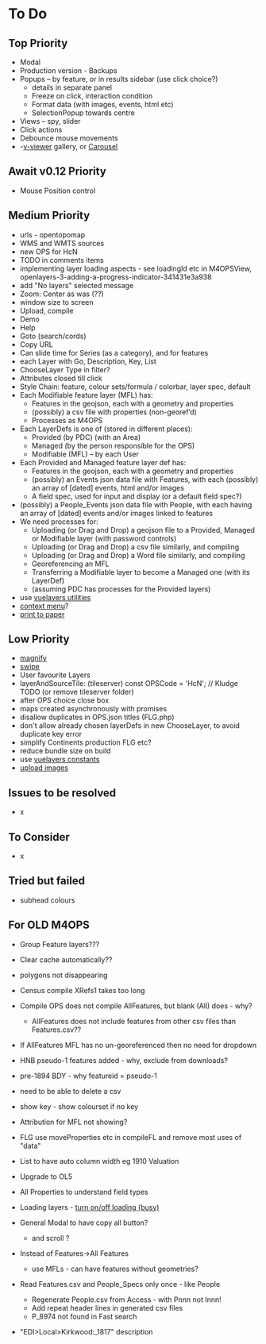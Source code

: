 # To Do

## Top Priority

- Modal
- Production version - Backups
- Popups – by feature, or in results sidebar (use click choice?)
  - details in separate panel
  - Freeze on click, interaction condition
  - Format data (with images, events, html etc)
  - SelectionPopup towards centre
- Views – spy, slider
- Click actions
- Debounce mouse movements
- -[v-viewer](http://mirari.cc/v-viewer/) gallery, or [Carousel](https://github.com/vuejs/awesome-vue#carousel)

## Await v0.12 Priority

- Mouse Position control

## Medium Priority

- urls - opentopomap
- WMS and WMTS sources
- new OPS for HcN
- TODO in comments items
- implementing layer loading aspects - see loadingId etc in M4OPSView, openlayers-3-adding-a-progress-indicator-341431e3a938
- add "No layers" selected message
- Zoom: Center as was (??)
- window size to screen
- Upload, compile
- Demo
- Help
- Goto (search/cords)
- Copy URL
- Can slide time for Series (as a category), and for features
- each Layer with Go, Description, Key, List
- ChooseLayer Type in filter?
- Attributes closed till click
- Style Chain: feature, colour sets/formula / colorbar, layer spec, default
- Each Modifiable feature layer (MFL) has:
  - Features in the geojson, each with a geometry and properties
  - (possibly) a csv file with properties (non-georef’d)
  - Processes as M4OPS
- Each LayerDefs is one of (stored in different places):
  - Provided (by PDC) (with an Area)
  - Managed (by the person responsible for the OPS)
  - Modifiable (MFL) – by each User
- Each Provided and Managed feature layer def has:
  - Features in the geojson, each with a geometry and properties
  - (possibly) an Events json data file with Features, with each (possibly) an array of [dated] events, html and/or  images
  - A field spec, used for input and display (or a default field spec?)
- (possibly) a People_Events json data file with People, with each having an array of [dated] events and/or  images linked to features
- We need processes for:
  - Uploading (or Drag and Drop) a geojson file to a Provided, Managed or Modifiable layer (with password controls)
  - Uploading (or Drag and Drop) a csv file similarly, and compiling
  - Uploading (or Drag and Drop) a Word file similarly, and compiling
  - Georeferencing an MFL
  - Transferring a Modifiable layer to become a Managed one (with its LayerDef)
  - (assuming PDC has processes for the Provided layers)
- use [vuelayers utilities](https://github.com/ghettovoice/vuelayers/tree/master/src/util)
- [context menu](https://github.com/vuejs/awesome-vue#context-menu)?
- [print to paper](https://github.com/mycure-inc/vue-html-to-paper)

## Low Priority

- [magnify](https://openlayers.org/en/latest/examples/magnify.html)
- [swipe](https://openlayers.org/en/latest/examples/layer-swipe.html)
- User favourite Layers
- layerAndSourceTile: (tileserver) const OPSCode = 'HcN'; // Kludge TODO (or remove tileserver folder)
- after OPS choice close box
- maps created asynchronously with promises
- disallow duplicates in OPS.json titles (FLG.php)
- don't allow already chosen layerDefs in new ChooseLayer, to avoid duplicate key error
- simplify Continents production FLG etc?
- reduce bundle size on build
- use [vuelayers constants](https://github.com/ghettovoice/vuelayers/blob/master/src/ol-ext/consts.js)
- [upload images](https://levelup.gitconnected.com/how-to-preview-images-before-uploading-them-in-vue-4964803adb64)

## Issues to be resolved

- x

## To Consider

- x

## Tried but failed

- subhead colours

## For OLD M4OPS

- Group Feature layers???
- Clear cache automatically??
- polygons not disappearing

- Census compile XRefs1 takes too long
- Compile OPS does not compile AllFeatures, but blank (All) does - why?
  - AllFeatures does not include features from other csv files than Features.csv??
- If AllFeatures MFL has no un-georeferenced then no need for dropdown
- HNB pseudo-1 features added - why, exclude from downloads?
- pre-1894 BDY  - why featureid = pseudo-1
- need to be able to delete a csv
- show key - show colourset if no key
- Attribution for MFL not showing?
- FLG use moveProperties etc in compileFL and remove most uses of "data"
- List to have auto column width eg 1910 Valuation
- Upgrade to OL5
- All Properties to understand field types
- Loading layers - [turn on/off loading (busy)](https://gis.stackexchange.com/questions/123149/using-layer-loadstart-loadend-events-in-openlayers-3)
- General Modal to have copy all button?
  - and scroll ?
- Instead of Features->All Features
  - use MFLs - can have features without geometries?
- Read Features.csv and People_Specs only once - like People
  - Regenerate People.csv from Access - with Pnnn not Innn!
  - Add repeat header lines in generated csv files
  - P_8974 not found in Fast search
- "EDI>Local>Kirkwood:_1817" description